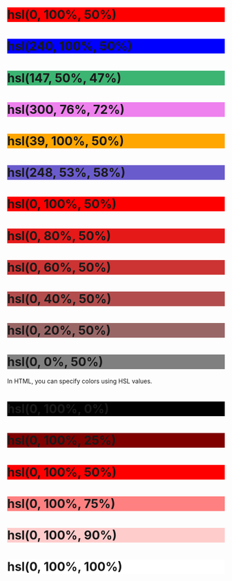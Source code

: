 <!DOCTYPE html>
<html>
<body>

<h1 style="background-color:hsl(0, 100%, 50%);">hsl(0, 100%, 50%)</h1>
<h1 style="background-color:hsl(240, 100%, 50%);">hsl(240, 100%, 50%)</h1>
<h1 style="background-color:hsl(147, 50%, 47%);">hsl(147, 50%, 47%)</h1>
<h1 style="background-color:hsl(300, 76%, 72%);">hsl(300, 76%, 72%)</h1>
<h1 style="background-color:hsl(39, 100%, 50%);">hsl(39, 100%, 50%)</h1>
<h1 style="background-color:hsl(248, 53%, 58%);">hsl(248, 53%, 58%)</h1>


<h1 style="background-color:hsl(0, 100%, 50%);">hsl(0, 100%, 50%)</h1>
<h1 style="background-color:hsl(0, 80%, 50%);">hsl(0, 80%, 50%)</h1>
<h1 style="background-color:hsl(0, 60%, 50%);">hsl(0, 60%, 50%)</h1>
<h1 style="background-color:hsl(0, 40%, 50%);">hsl(0, 40%, 50%)</h1>
<h1 style="background-color:hsl(0, 20%, 50%);">hsl(0, 20%, 50%)</h1>
<h1 style="background-color:hsl(0, 0%, 50%);">hsl(0, 0%, 50%)</h1>
<p>In HTML, you can specify colors using HSL values.</p>


<h1 style="background-color:hsl(0, 100%, 0%);">hsl(0, 100%, 0%)</h1>
<h1 style="background-color:hsl(0, 100%, 25%);">hsl(0, 100%, 25%)</h1>
<h1 style="background-color:hsl(0, 100%, 50%);">hsl(0, 100%, 50%)</h1>
<h1 style="background-color:hsl(0, 100%, 75%);">hsl(0, 100%, 75%)</h1>
<h1 style="background-color:hsl(0, 100%, 90%);">hsl(0, 100%, 90%)</h1>
<h1 style="background-color:hsl(0, 100%, 100%);">hsl(0, 100%, 100%)</h1>

</body>
</html>
